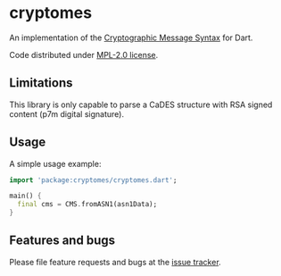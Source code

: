 # cryptomes

An implementation of the [Cryptographic Message Syntax][rfc5652] for Dart.

Code distributed under [MPL-2.0 license](https://github.com/azulli/crypto_ms/blob/main/LICENSE).

[rfc5652]: https://https://tools.ietf.org/html/rfc5652

## Limitations

This library is only capable to parse a CaDES structure with RSA signed content (p7m digital signature).

## Usage

A simple usage example:

```dart
import 'package:cryptomes/cryptomes.dart';

main() {
  final cms = CMS.fromASN1(asn1Data);
}
```

## Features and bugs

Please file feature requests and bugs at the [issue tracker][tracker].

[tracker]: https://github.com/azulli/crypto_ms/issues
